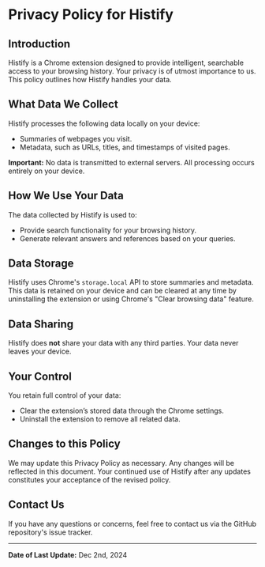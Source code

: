 # Privacy Policy for Histify

## Introduction
Histify is a Chrome extension designed to provide intelligent, searchable access to your browsing history. Your privacy is of utmost importance to us. This policy outlines how Histify handles your data.

## What Data We Collect
Histify processes the following data locally on your device:
- Summaries of webpages you visit.
- Metadata, such as URLs, titles, and timestamps of visited pages.

**Important:** No data is transmitted to external servers. All processing occurs entirely on your device.

## How We Use Your Data
The data collected by Histify is used to:
- Provide search functionality for your browsing history.
- Generate relevant answers and references based on your queries.

## Data Storage
Histify uses Chrome's `storage.local` API to store summaries and metadata. This data is retained on your device and can be cleared at any time by uninstalling the extension or using Chrome's "Clear browsing data" feature.

## Data Sharing
Histify does **not** share your data with any third parties. Your data never leaves your device.

## Your Control
You retain full control of your data:
- Clear the extension’s stored data through the Chrome settings.
- Uninstall the extension to remove all related data.

## Changes to this Policy
We may update this Privacy Policy as necessary. Any changes will be reflected in this document. Your continued use of Histify after any updates constitutes your acceptance of the revised policy.

## Contact Us
If you have any questions or concerns, feel free to contact us via the GitHub repository's issue tracker.

---

**Date of Last Update:** Dec 2nd, 2024
